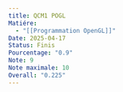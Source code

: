 ```yaml
---
title: QCM1 POGL
Matiére:
  - "[[Programmation OpenGL]]"
Date: 2025-04-17
Status: Finis
Pourcentage: "0.9"
Note: 9
Note maximale: 10
Overall: "0.225"
---
```

